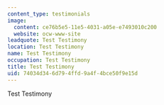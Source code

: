 ```yaml
---
content_type: testimonials
image:
  content: ce76b5e5-11e5-4031-a05e-e7493010c200
  website: ocw-www-site
leadquote: Test Testimony
location: Test Testimony
name: Test Testimony
occupation: Test Testimony
title: Test Testimony
uid: 74034d34-6d79-4ffd-9a4f-4bce50f9e15d
---
```

Test Testimony